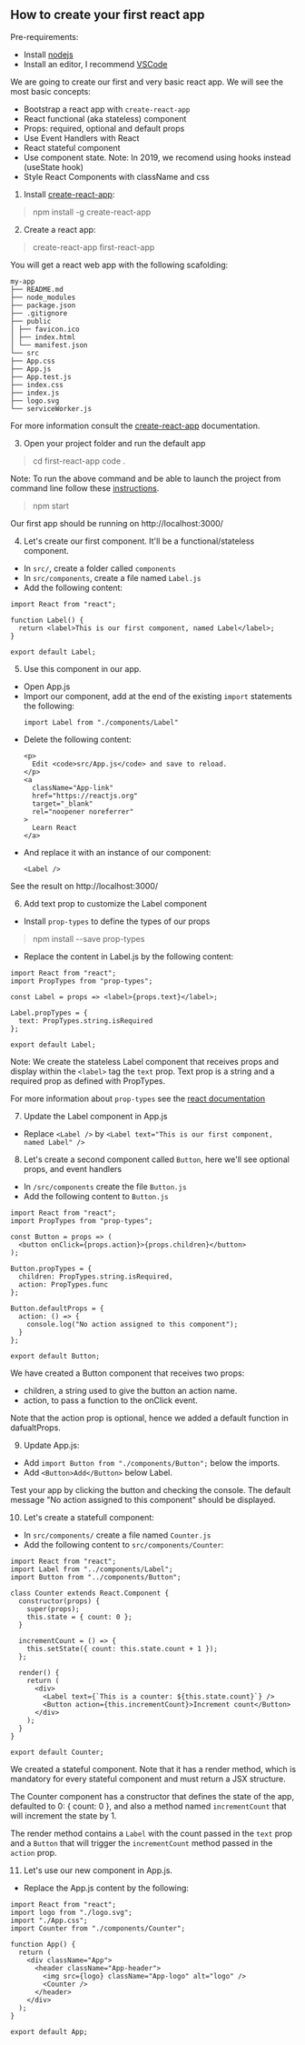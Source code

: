 ## How to create your first react app

Pre-requirements:

- Install [nodejs](https://nodejs.org/en/)
- Install an editor, I recommend [VSCode](https://code.visualstudio.com/)

We are going to create our first and very basic react app. We will see the most basic concepts:

- Bootstrap a react app with `create-react-app`
- React functional (aka stateless) component
- Props: required, optional and default props
- Use Event Handlers with React
- React stateful component
- Use component state. Note: In 2019, we recomend using hooks instead (useState hook)
- Style React Components with className and css

1. Install [create-react-app](https://github.com/facebook/create-react-app):

> npm install -g create-react-app

2. Create a react app:

> create-react-app first-react-app

You will get a react web app with the following scafolding:

```
my-app
├── README.md
├── node_modules
├── package.json
├── .gitignore
├── public
│ ├── favicon.ico
│ ├── index.html
│ └── manifest.json
└── src
├── App.css
├── App.js
├── App.test.js
├── index.css
├── index.js
├── logo.svg
└── serviceWorker.js
```

For more information consult the [create-react-app](https://github.com/facebook/create-react-app) documentation.

3. Open your project folder and run the default app

> cd first-react-app
> code .

Note: To run the above command and be able to launch the project from command line follow these [instructions](https://code.visualstudio.com/docs/editor/command-line).

> npm start

Our first app should be running on http://localhost:3000/

4. Let's create our first component. It'll be a functional/stateless component.

- In `src/`, create a folder called `components`
- In `src/components`, create a file named `Label.js`
- Add the following content:

```
import React from "react";

function Label() {
  return <label>This is our first component, named Label</label>;
}

export default Label;
```

5. Use this component in our app.

- Open App.js
- Import our component, add at the end of the existing `import` statements the following:
  ```
  import Label from "./components/Label"
  ```
- Delete the following content:
  ```
  <p>
    Edit <code>src/App.js</code> and save to reload.
  </p>
  <a
    className="App-link"
    href="https://reactjs.org"
    target="_blank"
    rel="noopener noreferrer"
  >
    Learn React
  </a>
  ```
- And replace it with an instance of our component:
  ```
  <Label />
  ```

See the result on http://localhost:3000/

6. Add text prop to customize the Label component

- Install `prop-types` to define the types of our props

> npm install --save prop-types

- Replace the content in Label.js by the following content:

```
import React from "react";
import PropTypes from "prop-types";

const Label = props => <label>{props.text}</label>;

Label.propTypes = {
  text: PropTypes.string.isRequired
};

export default Label;
```

Note: We create the stateless Label component that receives props and display within the `<label>` tag the `text` prop. Text prop is a string and a required prop as defined with PropTypes.

For more information about `prop-types` see the [react documentation](https://reactjs.org/docs/typechecking-with-proptypes.html)

7. Update the Label component in App.js

- Replace `<Label />` by `<Label text="This is our first component, named Label" />`

8. Let's create a second component called `Button`, here we'll see optional props, and event handlers

- In `/src/components` create the file `Button.js`
- Add the following content to `Button.js`

```
import React from "react";
import PropTypes from "prop-types";

const Button = props => (
  <button onClick={props.action}>{props.children}</button>
);

Button.propTypes = {
  children: PropTypes.string.isRequired,
  action: PropTypes.func
};

Button.defaultProps = {
  action: () => {
    console.log("No action assigned to this component");
  }
};

export default Button;
```

We have created a Button component that receives two props:

- children, a string used to give the button an action name.
- action, to pass a function to the onClick event.

Note that the action prop is optional, hence we added a default function in dafualtProps.

9. Update App.js:

- Add `import Button from "./components/Button";` below the imports.
- Add `<Button>Add</Button>` below Label.

Test your app by clicking the button and checking the console. The default message "No action assigned to this component" should be displayed.

10. Let's create a statefull component:

- In `src/components/` create a file named `Counter.js`
- Add the following content to `src/components/Counter`:

```
import React from "react";
import Label from "../components/Label";
import Button from "../components/Button";

class Counter extends React.Component {
  constructor(props) {
    super(props);
    this.state = { count: 0 };
  }

  incrementCount = () => {
    this.setState({ count: this.state.count + 1 });
  };

  render() {
    return (
      <div>
        <Label text={`This is a counter: ${this.state.count}`} />
        <Button action={this.incrementCount}>Increment count</Button>
      </div>
    );
  }
}

export default Counter;
```

We created a stateful component. Note that it has a render method, which is mandatory for every stateful component and must return a JSX structure.

The Counter component has a constructor that defines the state of the app, defaulted to 0: { count: 0 }, and also a method named `incrementCount` that will increment the state by 1.

The render method contains a `Label` with the count passed in the `text` prop and a `Button` that will trigger the `incrementCount` method passed in the `action` prop.

11. Let's use our new component in App.js.

- Replace the App.js content by the following:

```
import React from "react";
import logo from "./logo.svg";
import "./App.css";
import Counter from "./components/Counter";

function App() {
  return (
    <div className="App">
      <header className="App-header">
        <img src={logo} className="App-logo" alt="logo" />
        <Counter />
      </header>
    </div>
  );
}

export default App;
```
